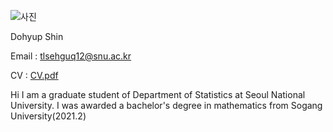
![사진](https://user-images.githubusercontent.com/85343768/120786786-995a4500-c569-11eb-9125-30a905b34762.jpg)

Dohyup Shin

Email : tlsehguq12@snu.ac.kr

CV : [CV.pdf](https://github.com/Dohyup-Shin/Dohyup-Shin.github.io/files/6597703/CV.pdf)

Hi I am a graduate student of Department of Statistics at Seoul National University. I was awarded a bachelor's degree in mathematics from Sogang University(2021.2)

